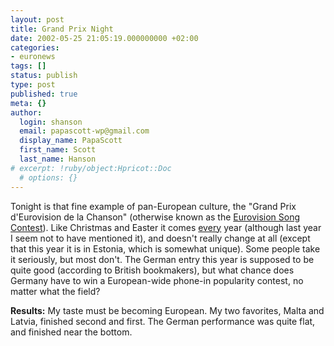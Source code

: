 ```yaml
---
layout: post
title: Grand Prix Night
date: 2002-05-25 21:05:19.000000000 +02:00
categories:
- euronews
tags: []
status: publish
type: post
published: true
meta: {}
author:
  login: shanson
  email: papascott-wp@gmail.com
  display_name: PapaScott
  first_name: Scott
  last_name: Hanson
# excerpt: !ruby/object:Hpricot::Doc
  # options: {}
---
```

<p>Tonight is that fine example of pan-European culture, the "Grand Prix d'Eurovision de la Chanson" (otherwise known as the <a href="http://www.eurovision.tv/">Eurovision Song Contest</a>). Like Christmas and Easter it comes <a href="/2000/05/14/">every</a> year (although last year I seem not to have mentioned it), and doesn't really change at all (except that this year it is in Estonia, which is somewhat unique). Some people take it seriously, but most don't. The German entry this year is supposed to be quite good (according to British bookmakers), but what chance does Germany have to win a European-wide phone-in popularity contest, no matter what the field?</p>
<p><b>Results:</b> My taste must be becoming European. My two favorites, Malta and Latvia, finished second and first. The German performance was quite flat, and finished near the bottom.</p>
